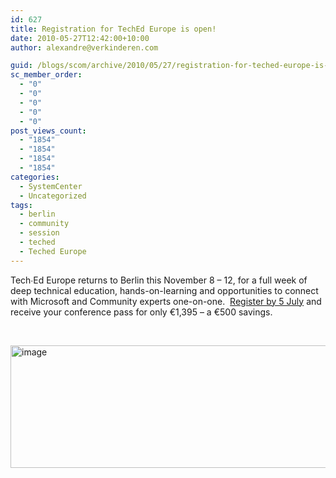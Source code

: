```yaml
---
id: 627
title: Registration for TechEd Europe is open!
date: 2010-05-27T12:42:00+10:00
author: alexandre@verkinderen.com

guid: /blogs/scom/archive/2010/05/27/registration-for-teched-europe-is-open.aspx
sc_member_order:
  - "0"
  - "0"
  - "0"
  - "0"
  - "0"
post_views_count:
  - "1854"
  - "1854"
  - "1854"
  - "1854"
categories:
  - SystemCenter
  - Uncategorized
tags:
  - berlin
  - community
  - session
  - teched
  - Teched Europe
---
```

Tech∙Ed Europe returns to Berlin this November 8 – 12, for a full week of deep technical education, hands-on-learning and opportunities to connect with Microsoft and Community experts one-on-one.&#160; [Register by 5 July](http://europe.msteched.com/registration) and receive your conference pass for only €1,395 – a €500 savings.

&#160;

[<img border="0" alt="image" src="http://blogs.microsoft.nl/blogs/tonykrijnen/image_02866B4A.png" width="580" height="196" />](http://europe.msteched.com/registration)
